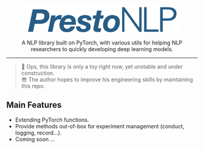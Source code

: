 <div align="center">
    <br>
    <img src="docs/_static/logo.png" width="400"/>
    <p>
    A NLP library built on PyTorch, with various utils for helping NLP researchers to quickly developing deep learning models.
    </p>
    <hr/>
</div>

> 🤗 Ops, this library is only a toy right now, yet unstable and under construction. \
> 😎 The author hopes to improve his engineering skills by maintaining this repo.

## Main Features
* Extending PyTorch functions.
* Provide methods out-of-box for experiment management (conduct, logging, record...).
* Coming soon ...